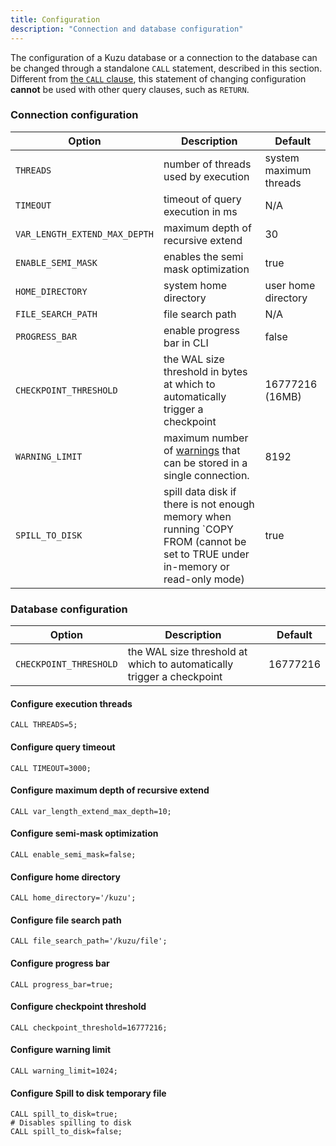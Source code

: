 ```yaml
---
title: Configuration
description: "Connection and database configuration"
---
```


The configuration of a Kuzu database or a connection to the database can be changed through a standalone `CALL`
statement, described in this section. Different from [the `CALL` clause](/cypher/query-clauses/call), this statement of changing
configuration **cannot** be used with other query clauses, such as `RETURN`.

### Connection configuration
| Option | Description                                                                                                                     | Default                |
| ----------- |---------------------------------------------------------------------------------------------------------------------------------|------------------------|
| `THREADS` | number of threads used by execution                                                                                             | system maximum threads |
| `TIMEOUT` | timeout of query execution in ms                                                                                                | N/A                    |
| <span style="text-wrap: nowrap;">`VAR_LENGTH_EXTEND_MAX_DEPTH`</span> | maximum depth of recursive extend                                                                                               | 30                     |
| `ENABLE_SEMI_MASK` | enables the semi mask optimization                                                                                              | true                   |
| `HOME_DIRECTORY`| system home directory                                                                                                           | user home directory    |
| `FILE_SEARCH_PATH`| file search path                                                                                                                | N/A                    |
| `PROGRESS_BAR` | enable progress bar in CLI                                                                                                      | false                  |
| `CHECKPOINT_THRESHOLD` | the WAL size threshold in bytes at which to automatically trigger a checkpoint                                                  | 16777216 (16MB)        |
| `WARNING_LIMIT` | maximum number of [warnings](/import#warnings-table-inspecting-skipped-rows) that can be stored in a single connection.            | 8192        |
| `SPILL_TO_DISK` | spill data disk if there is not enough memory when running `COPY FROM (cannot be set to TRUE under in-memory or read-only mode) | true |

### Database configuration
| Option | Description | Default |
| ----------- | --------------- | ------ |
| <span style="text-wrap: nowrap;"> `CHECKPOINT_THRESHOLD` </span> | the WAL size threshold at which to automatically trigger a checkpoint | 16777216 |


#### Configure execution threads
```cypher
CALL THREADS=5;
```

#### Configure query timeout

```cypher
CALL TIMEOUT=3000;
```

#### Configure maximum depth of recursive extend

```cypher
CALL var_length_extend_max_depth=10;
```

#### Configure semi-mask optimization

```cypher
CALL enable_semi_mask=false;
```

#### Configure home directory
```cypher
CALL home_directory='/kuzu';
```

#### Configure file search path
```cypher
CALL file_search_path='/kuzu/file';
```

#### Configure progress bar
```cypher
CALL progress_bar=true;
```

#### Configure checkpoint threshold
```cypher
CALL checkpoint_threshold=16777216;
```

#### Configure warning limit
```cypher
CALL warning_limit=1024;
```

#### Configure Spill to disk temporary file
```cypher
CALL spill_to_disk=true;
# Disables spilling to disk
CALL spill_to_disk=false;
```
